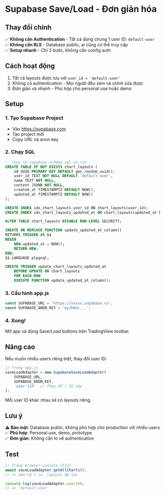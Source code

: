 # Supabase Save/Load - Đơn giản hóa

## Thay đổi chính

✅ **Không cần Authentication** - Tất cả dùng chung 1 user ID: `default-user`  
✅ **Không cần RLS** - Database public, ai cũng có thể truy cập  
✅ **Setup nhanh** - Chỉ 3 bước, không cần config auth  

## Cách hoạt động

1. Tất cả layouts được lưu với `user_id = 'default-user'`
2. Không có authentication - Mọi người đều xem và chỉnh sửa được
3. Đơn giản và nhanh - Phù hợp cho personal use hoặc demo

## Setup

### 1. Tạo Supabase Project
- Vào https://supabase.com
- Tạo project mới
- Copy URL và anon key

### 2. Chạy SQL
```sql
-- Copy từ supabase-schema.sql và run
CREATE TABLE IF NOT EXISTS chart_layouts (
    id UUID PRIMARY KEY DEFAULT gen_random_uuid(),
    user_id TEXT NOT NULL DEFAULT 'default-user',
    name TEXT NOT NULL,
    content JSONB NOT NULL,
    created_at TIMESTAMPTZ DEFAULT NOW(),
    updated_at TIMESTAMPTZ DEFAULT NOW()
);

CREATE INDEX idx_chart_layouts_user_id ON chart_layouts(user_id);
CREATE INDEX idx_chart_layouts_updated_at ON chart_layouts(updated_at DESC);

ALTER TABLE chart_layouts DISABLE ROW LEVEL SECURITY;

CREATE OR REPLACE FUNCTION update_updated_at_column()
RETURNS TRIGGER AS $$
BEGIN
    NEW.updated_at = NOW();
    RETURN NEW;
END;
$$ LANGUAGE plpgsql;

CREATE TRIGGER update_chart_layouts_updated_at
    BEFORE UPDATE ON chart_layouts
    FOR EACH ROW
    EXECUTE FUNCTION update_updated_at_column();
```

### 3. Cấu hình app.js
```javascript
const SUPABASE_URL = 'https://xxxxx.supabase.co';
const SUPABASE_ANON_KEY = 'eyJhbGc...';
```

### 4. Xong!
Mở app và dùng Save/Load buttons trên TradingView toolbar.

## Nâng cao

Nếu muốn nhiều users riêng biệt, thay đổi user ID:

```javascript
// Trong app.js
saveLoadAdapter = new SupabaseSaveLoadAdapter(
    SUPABASE_URL, 
    SUPABASE_ANON_KEY,
    'user-123'  // Thay đổi ID này
);
```

Mỗi user ID khác nhau sẽ có layouts riêng.

## Lưu ý

⚠️ **Bảo mật**: Database public, không phù hợp cho production với nhiều users  
✅ **Phù hợp**: Personal use, demo, prototype  
✅ **Đơn giản**: Không cần lo về authentication  

## Test

```javascript
// Trong browser console (F12)
await saveLoadAdapter.getAllCharts();
// => Xem tất cả layouts đã lưu

console.log(saveLoadAdapter.userId);
// => 'default-user'
```
